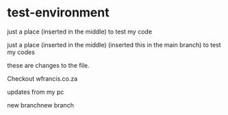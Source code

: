# test-environment
just a place (inserted in the middle) to test my code
  
just a place (inserted in the middle) (inserted this in the main branch) to test my codes



these are changes to the file.

Checkout wfrancis.co.za


updates from my pc
 

new branchnew branch
 